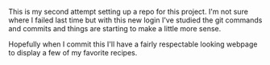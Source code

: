 This is my second attempt setting up a repo for this project. I'm not sure where I failed last time but with this new login I've studied the git commands and commits and things are starting to make a little more sense. 

Hopefully when I commit this I'll have a fairly respectable looking webpage to display a few of my favorite recipes. 
